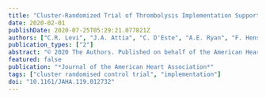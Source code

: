 ```yaml
---
title: "Cluster-Randomized Trial of Thrombolysis Implementation Support in Metropolitan and Regional Australian Stroke Centers: Lessons for Individual and Systems Behavior Change"
date: 2020-02-01
publishDate: 2020-07-25T05:29:21.077821Z
authors: ["C.R. Levi", "J.A. Attia", "C. D'Este", "A.E. Ryan", "F. Henskens", "E. Kerr", "M.W. Parsons", "R.W. Sanson-Fisher", "C.F. Bladin", "R.I. Lindley", "S. Middleton", "C.L. Paul", "C. Anderson", "T. Ang", "A. Bivard", "G. Cadigan", "S. Celestino", "T. Coles", "A. Corbett", "L. Dark", "S. Day", "J. Dennett", "G. Donnan", "M. Evans", "K. Fernando", "R. Geraghty", "R. Gerraty", "A. Grady", "R. Grimley", "J. Gu", "G.J. Hankey", "K. Hoffman", "J. Hughes", "J. Ip", "B. Jenkins", "M. Jones", "M. Jude", "L. Kaauwai", "M. Kanard", "M. Kinchington", "M. Krause", "S. Kuhle", "S. Levy", "M. Longworth", "B. Macdonald", "E. Mackey", "K. Mandaleson", "F. Miteff", "K. Mohr", "S. Moore", "K. Morris", "E. O'Brien", "C. Oldmeadow", "B. Paddock", "K. Parrey", "R. Peake", "M. Russell", "M. Stevenson", "S. Taneja", "N. Teasdale", "Z. Terpening", "A. Van Berkel", "J.D.G. Watson", "Y. Weiner", "T. Wijeratne", "A. Wilson", "N. Wolfe"]
publication_types: ["2"]
abstract: "© 2020 The Authors. Published on behalf of the American Heart Association, Inc., by Wiley. Background: Intravenous thrombolytic therapy (IVT) with tissue plasminogen activator for acute ischemic stroke is underutilized in many parts of the world. Randomized trials to test the effectiveness of thrombolysis implementation strategies are limited. Methods and Results: This study aimed to test the effectiveness of a multicomponent, multidisciplinary tissue plasminogen activator implementation package in increasing the proportion of thrombolyzed cases while maintaining accepted benchmarks for low rates of intracranial hemorrhage and high rates of functional outcomes at 3 months. A cluster randomized controlled trial of 20 hospitals in the early stages of thrombolysis implementation across 3 Australian states was undertaken. Monitoring of IVT rates during the baseline period allowed hospitals (the unit of randomization) to be grouped into 3 baseline IVT strata—very low rates (0% to ≤4.0%); low rates (textgreater4.0% to ≤10.0%); and moderate rates (textgreater10.0%). Hospitals were randomized to an implementation package (experimental group) or usual care (control group) using a 1:1 ratio. The 16-month intervention was based on behavioral theory and analysis of the steps, roles, and barriers to rapid assessment for thrombolysis eligibility and involved comprehensive strategies addressing individual and system-level change. The primary outcome was the difference in tissue plasminogen activator proportions between the 2 groups postintervention. The absolute difference in postintervention IVT rates between intervention and control hospitals adjusted for baseline IVT rate and stratum was not significant (primary outcome rate difference=1.1% (95% CI −1.5% to 3.7%; P=0.38). Rates of intracranial hemorrhage remained below international benchmarks. Conclusions: The implementation package resulted in no significant change in tissue plasminogen activator implementation, suggesting that ongoing support is needed to sustain initial modifications in behavior. Clinical Trial Registration: URL: www.anzctr.org.au Unique identifiers: ACTRN12613000939796 and U1111-1145-6762."
featured: false
publication: "*Journal of the American Heart Association*"
tags: ["cluster randomised control trial", "implementation"]
doi: "10.1161/JAHA.119.012732"
---
```


